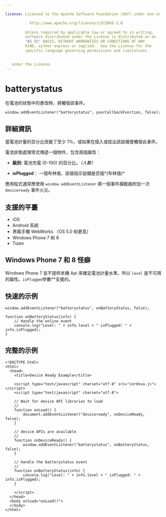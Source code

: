 ```yaml
---

license: Licensed to the Apache Software Foundation (ASF) under one or more contributor license agreements. See the NOTICE file distributed with this work for additional information regarding copyright ownership. The ASF licenses this file to you under the Apache License, Version 2.0 (the "License"); you may not use this file except in compliance with the License. You may obtain a copy of the License at

           http://www.apache.org/licenses/LICENSE-2.0
    
         Unless required by applicable law or agreed to in writing,
         software distributed under the License is distributed on an
         "AS IS" BASIS, WITHOUT WARRANTIES OR CONDITIONS OF ANY
         KIND, either express or implied.  See the License for the
         specific language governing permissions and limitations
    

   under the License.
---
```


# batterystatus

在電池的狀態中的更改時，將觸發該事件。

    window.addEventListener("batterystatus", yourCallbackFunction, false);
    

## 詳細資訊

當電池計量的百分比改變了至少 1%，或如果在插入或拔出該設備會觸發此事件。

電池狀態處理常式傳遞一個物件，包含兩個屬性：

*   **級別**: 電池充電 (0-100) 的百分比。*（人數）*

*   **isPlugged**： 一個布林值，該值指示設備是否插*(布林值)*

應用程式通常應使用 `window.addEventListener` 將一個事件攔截器附加一次 `deviceready` 事件火災。

## 支援的平臺

*   iOS
*   Android 系統
*   黑莓手機 WebWorks （OS 5.0 和更高）
*   Windows Phone 7 和 8
*   Tizen

## Windows Phone 7 和 8 怪癖

Windows Phone 7 並不提供本機 Api 來確定電池計量水準，所以 `level` 是不可用的屬性。`isPlugged`參數**支援的。

## 快速的示例

    window.addEventListener("batterystatus", onBatteryStatus, false);
    
    function onBatteryStatus(info) {
        // Handle the online event
        console.log("Level: " + info.level + " isPlugged: " + info.isPlugged);
    }
    

## 完整的示例

    <!DOCTYPE html>
    <html>
      <head>
        <title>Device Ready Example</title>
    
        <script type="text/javascript" charset="utf-8" src="cordova.js"></script>
        <script type="text/javascript" charset="utf-8">
    
        // Wait for device API libraries to load
        //
        function onLoad() {
            document.addEventListener("deviceready", onDeviceReady, false);
        }
    
        // device APIs are available
        //
        function onDeviceReady() {
            window.addEventListener("batterystatus", onBatteryStatus, false);
        }
    
        // Handle the batterystatus event
        //
        function onBatteryStatus(info) {
            console.log("Level: " + info.level + " isPlugged: " + info.isPlugged);
        }
    
        </script>
      </head>
      <body onload="onLoad()">
      </body>
    </html>